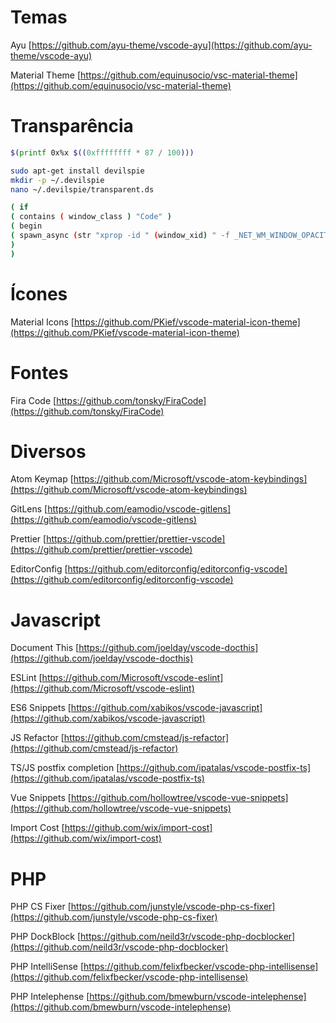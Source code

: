 # Temas
Ayu
[https://github.com/ayu-theme/vscode-ayu](https://github.com/ayu-theme/vscode-ayu)

Material Theme
[https://github.com/equinusocio/vsc-material-theme](https://github.com/equinusocio/vsc-material-theme)

# Transparência
``` bash
$(printf 0x%x $((0xffffffff * 87 / 100)))

sudo apt-get install devilspie
mkdir -p ~/.devilspie
nano ~/.devilspie/transparent.ds

( if
( contains ( window_class ) "Code" )
( begin
( spawn_async (str "xprop -id " (window_xid) " -f _NET_WM_WINDOW_OPACITY 32c -set _NET_WM_WINDOW_OPACITY 0xf3333332") )
)
)
```
# Ícones
Material Icons
[https://github.com/PKief/vscode-material-icon-theme](https://github.com/PKief/vscode-material-icon-theme)

# Fontes
Fira Code
[https://github.com/tonsky/FiraCode](https://github.com/tonsky/FiraCode)

# Diversos
Atom Keymap
[https://github.com/Microsoft/vscode-atom-keybindings](https://github.com/Microsoft/vscode-atom-keybindings)

GitLens
[https://github.com/eamodio/vscode-gitlens](https://github.com/eamodio/vscode-gitlens)

Prettier
[https://github.com/prettier/prettier-vscode](https://github.com/prettier/prettier-vscode)

EditorConfig
[https://github.com/editorconfig/editorconfig-vscode](https://github.com/editorconfig/editorconfig-vscode)

# Javascript
Document This
[https://github.com/joelday/vscode-docthis](https://github.com/joelday/vscode-docthis)

ESLint
[https://github.com/Microsoft/vscode-eslint](https://github.com/Microsoft/vscode-eslint)

ES6 Snippets
[https://github.com/xabikos/vscode-javascript](https://github.com/xabikos/vscode-javascript)

JS Refactor
[https://github.com/cmstead/js-refactor](https://github.com/cmstead/js-refactor)

TS/JS postfix completion
[https://github.com/ipatalas/vscode-postfix-ts](https://github.com/ipatalas/vscode-postfix-ts)

Vue Snippets
[https://github.com/hollowtree/vscode-vue-snippets](https://github.com/hollowtree/vscode-vue-snippets)

Import Cost
[https://github.com/wix/import-cost](https://github.com/wix/import-cost)

# PHP
PHP CS Fixer
[https://github.com/junstyle/vscode-php-cs-fixer](https://github.com/junstyle/vscode-php-cs-fixer)

PHP DockBlock
[https://github.com/neild3r/vscode-php-docblocker](https://github.com/neild3r/vscode-php-docblocker)

PHP IntelliSense
[https://github.com/felixfbecker/vscode-php-intellisense](https://github.com/felixfbecker/vscode-php-intellisense)

PHP Intelephense
[https://github.com/bmewburn/vscode-intelephense](https://github.com/bmewburn/vscode-intelephense)

